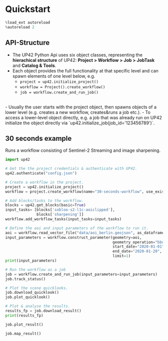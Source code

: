 # Quickstart


```python
%load_ext autoreload
%autoreload 2
```

## API-Structure

- The UP42 Python Api uses six object classes, representing the **hierachical structure** of UP42: **Project > Workflow > Job > JobTask** and **Catalog & Tools**.
- Each object provides the full functionality at that specific level and can spawn elements of one level below, e.g.
    - `project = up42.initialize_project()`   
    - `workflow = Project().create_workflow()`
    - `job = workflow.create_and_run_job()`
<br> 
- Usually the user starts with the project object, then spawns objects of a lower level (e.g. creates a new workflow, creates&runs a job etc.). 
- To access a lower-level object directly, e.g. a job that was already run on UP42 initialize the object directly via `up42.initialize_job(job_id='123456789')`.

## 30 seconds example

Runs a workflow consisting of Sentinel-2 Streaming and image sharpening.


```python
import up42
```


```python
# Get the the project credentials & authenticate with UP42.
up42.authenticate("config.json")
```


```python
# Create a workflow in the project.
project = up42.initialize_project()
workflow = project.create_workflow(name="30-seconds-workflow", use_existing=True)
```


```python
# Add blocks/tasks to the workflow.
blocks = up42.get_blocks(basic=True)
input_tasks= [blocks['sobloo-s2-l1c-aoiclipped'], 
              blocks['sharpening']]
workflow.add_workflow_tasks(input_tasks=input_tasks)
```


```python
# Define the aoi and input parameters of the workflow to run it.
aoi = workflow.read_vector_file("data/aoi_berlin.geojson", as_dataframe=True)
input_parameters = workflow.construct_parameter(geometry=aoi, 
                                                geometry_operation="bbox", 
                                                start_date="2020-01-01",
                                                end_date="2020-01-20",
                                                limit=1)
print(input_parameters)
```


```python
# Run the workflow as a job
job = workflow.create_and_run_job(input_parameters=input_parameters)
job.track_status()
```


```python
# Plot the scene quicklooks.
job.download_quicklook()
job.plot_quicklook()
```


```python
# Plot & analyse the results.
results_fp = job.download_result()
print(results_fp)
```


```python
job.plot_result()
```


```python
job.map_result()
```


```python

```
